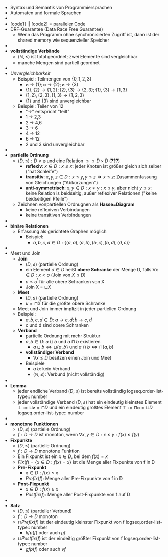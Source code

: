 - Syntax und Semantik von Programmiersprachen
- Automaten und formale Sprachen
-
- [code1] || [code2] = paralleler Code
- DRF-Guarantee (Data Race Free Guarantee)
	- Wenn das Programm ohne synchronisierten Zugriff ist, dann ist der shared memory wie sequenzieller Speicher
-
- **vollständige Verbände**
	- $(\mathbb{N},\leq)$ ist total geordnet; zwei Elemente sind vergleichbar
	- manche Mengen sind partiell geordnet
-
- *Unvergleichbarkeit*
	- Beispiel: Teilmengen von $\lbrace0,1,2,3\rbrace$
		- $\varnothing\rightarrow\lbrace1\rbrace;\varnothing\rightarrow\lbrace2\rbrace;\varnothing\rightarrow\lbrace3\rbrace$
		- $\lbrace1\rbrace,\lbrace2\rbrace\rightarrow\lbrace1,2\rbrace;\lbrace2\rbrace,\lbrace3\rbrace\rightarrow\lbrace2,3\rbrace;\lbrace1\rbrace,\lbrace3\rbrace\rightarrow\lbrace1,3\rbrace$
		- $\lbrace1,2\rbrace,\lbrace2,3\rbrace,\lbrace1,3\rbrace\rightarrow\lbrace1,2,3\rbrace$
		- $\lbrace1\rbrace$ und $\lbrace3\rbrace$ sind unvergleichbar
	- Beispiel: Teiler von 12
		- "->" entspricht "teilt"
		- 1 -> 2,3
		- 2 -> 4,6
		- 3 -> 6
		- 4 -> 12
		- 6 -> 12
		- 2 und 3 sind unvergleichbar
-
- **partielle Ordnung**
	- $(D,\leq):D\neq\varnothing$ und eine Relation $\leq\leq D\times D$ (**???**)
		- **reflexiv**: $x\in D:x\leq x$: jeder Knoten ist größer gleich sich selber ("hat Schleife")
		- **transitiv**: $x,y,z\in D:x\leq y,y\leq z\Rightarrow x\leq z$: Zusammenfassung von Gleichungen ("Abkürzungen")
		- **anti-symmetrisch**: $x,y\in D:x\neq y:x\leq y$, aber nicht $y\leq x$: keine Relation is beidseitig, außer reflexiver Relationen ("keine beidseitigen Pfeile")
	- Zeichnen vonpartiellen Ordnugnen als **Hasse=Diagram**
		- keine reflexiven Verbindungen
		- keine transitiven Verbindungen
-
- **binäre Relationen**
	- Erfassung als gerichtete Graphen möglich
		- Beispiel:
			- $a,b,c,d\in D:\lbrace(a,a),(a,b),(b,c),(b,d),(d,c)\rbrace$
-
- Meet und Join
	- **Join**
		- $(D,\leq)$ (partielle Ordnung)
		- ein Element $\sigma\in D$ heißt **obere Schranke** der Menge D, falls $\forall x\in D:x<\sigma$ (Join von $X\leq D$)
		- $\sigma\leq\sigma^{\prime}$ für alle obere Schranken von X
		- Join X = $\sqcup X$
	- **Meet**
		- $(D,\leq)$ (partielle Ordnung)
		- $u=\sqcap X$ für die größte obere Schranke
	- Meet und Join immer implizit in jeder partiellen Ordnung
	- Beispiel:
		- $a,b,c,d\in D$: $a\rightarrow c,d;b\rightarrow c,d$
		- c und d sind obere Schranken
	- **Verband**
		- partielle Ordnung mit mehr Struktur
		- $a,b\in D$: $a\sqcup b$ und $a\sqcap b$ existieren
			- $a\sqcup b\Leftrightarrow\sqcup\lbrace a,b\rbrace$ und $a\sqcap b\Leftrightarrow\sqcap\lbrace a,b\rbrace$
		- **vollständiger Verband**
			- $\forall x\leq D$ besitzen einen Join und Meet
		- Beispiele
			- $a\ b$: kein Verband
			- $(\mathbb{N},\leq)$: Verbund (nicht vollständig)
-
- **Lemma**
	- jeder endliche Verband $(D,\leq)$ ist bereits vollständig
	  logseq.order-list-type:: number
	- jeder vollständige Verband $(D,\leq)$ hat ein eindeutig kleinstes Element $\bot:=\sqcup\varnothing=\sqcap D$ und ein eindeutig größtes Element $\top:=\sqcap\varnothing=\sqcup D$
	  logseq.order-list-type:: number
-
- **monotone Funktionen**
	- $(D,\leq)$ (partielle Ordnung)
	- $f:D\rightarrow D$ ist monoton, wenn $\forall x,y\in D:x\leq y:f(x)\leq f(y)$
- **Fixpunkte**
	- $(D,\leq)$ (partielle Ordnung)
	- $f:D\rightarrow D$ monotone Funktion
	- Ein Fixpunkt ist ein $x\in D$, bei dem $f(x)=x$
	- $Fix(f)=\lbrace x\in D:f(x)=x\rbrace$ ist die Menge aller Fixpunkte von f in D
	- **Pre-Fixpunkt**
		- $x\in D:f(x)\leq x$
		- $Prefix(f)$: Menge aller Pre-Fixpunkte von f in D
	- **Post-Fixpunkt**
		- $x\in D:f(x)\geq x$
		- $Postfix(f)$: Menge aller Post-Fixpunkte von f auf D
-
- **Satz**
	- $(D,\leq)$ (partieller Verbund)
	- $f:D\rightarrow D$ monoton
	- $\sqcap Prefix(f)$ ist der eindeutig kleinster Fixpunkt von f
	  logseq.order-list-type:: number
		- $kfp(f)$ oder auch $\mu f$
	- $\sqcup Postfix(f)$ ist der eindeitig größter Fixpunkt von f
	  logseq.order-list-type:: number
		- $gfp(f)$ oder auch $\nu f$